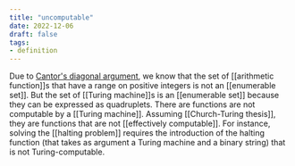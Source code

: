 ```yaml
---
title: "uncomputable"
date: 2022-12-06
draft: false
tags:
- definition
---
```


Due to [Cantor's diagonal argument](concept/Cantor's%20diagonal%20argument.md), we know that the set of [[arithmetic function]]s that have a range on positive integers is not an [[enumerable set]]. But the set of [[Turing machine]]s is an [[enumerable set]] because they can be expressed as quadruplets. There are functions are not computable by a [[Turing machine]]. Assuming [[Church-Turing thesis]], they are functions that are not [[effectively computable]]. For instance, solving the [[halting problem]] requires the introduction of the halting function (that takes as argument a Turing machine and a binary string) that is not Turing-computable. 

